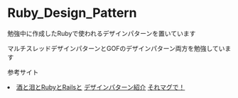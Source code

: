 # Ruby_Design_Pattern
<p>勉強中に作成したRubyで使われるデザインパターンを置いています</p>
<p>マルチスレッドデザインパターンとGOFのデザインパターン両方を勉強しています</p>
<p>参考サイト</p>
<li>
<a href= "http://morizyun.github.io/blog/ruby-design-pattern-matome-mokuzi/">酒と泪とRubyとRailsと</a>
<a href="http://www.hyuki.com/dp/dpinfo.html">デザインパターン紹介</a>
<a href="http://takuya-1st.hatenablog.jp/archive/category/マルチスレッド">それマグで！</a>
</li>